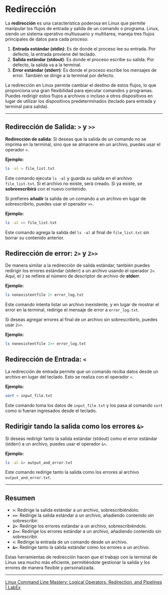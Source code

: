 # Redirección

La **redirección** es una característica poderosa en Linux que permite manipular los flujos de entrada y salida de un comando o programa. Linux, siendo un sistema operativo multiusuario y multitarea, maneja tres flujos principales de datos para cada proceso:

1. **Entrada estándar (stdin)**: Es de donde el proceso lee su entrada. Por defecto, la entrada proviene del teclado.
2. **Salida estándar (stdout)**: Es donde el proceso escribe su salida. Por defecto, la salida va a la terminal.
3. **Error estándar (stderr)**: Es donde el proceso escribe los mensajes de error. También se dirige a la terminal por defecto.

La redirección en Linux permite cambiar el destino de estos flujos, lo que proporciona una gran flexibilidad para ejecutar comandos y programas. Puedes redirigir estos flujos a archivos o incluso a otros dispositivos en lugar de utilizar los dispositivos predeterminados (teclado para entrada y terminal para salida).

---

## Redirección de Salida: `>` y `>>`

**Redirección de salida**: Si deseas que la salida de un comando no se imprima en la terminal, sino que se almacene en un archivo, puedes usar el operador `>`.

**Ejemplo:**

```bash
ls -al > file_list.txt
```

Este comando ejecuta `ls -al` y guarda su salida en el archivo `file_list.txt`. Si el archivo no existe, será creado. Si ya existe, se **sobreescribirá** con el nuevo contenido.

Si prefieres **añadir** la salida de un comando a un archivo en lugar de sobrescribirlo, puedes usar el operador `>>`.

**Ejemplo:**

```bash
ls -al >> file_list.txt
```

Este comando agrega la salida del `ls -al` al final de `file_list.txt` sin borrar su contenido anterior.

## Redirección de error: `2>` y `2>>`

De manera similar a la redirección de salida estándar, también puedes redirigir los errores estándar (stderr) a un archivo usando el operador `2>`. Aquí, el `2` se refiere al número de descriptor de archivo de **stderr**.

**Ejemplo:**

```bash
ls nonexistentfile 2> error_log.txt
```

Este comando intenta listar un archivo inexistente, y en lugar de mostrar el error en la terminal, redirige el mensaje de error a `error_log.txt`.

Si deseas agregar errores al final de un archivo sin sobrescribirlo, puedes usar `2>>`.

**Ejemplo:**

```bash
ls nonexistentfile 2>> error_log.txt
```

## Redirección de Entrada: `<`

La redirección de entrada permite que un comando reciba datos desde un archivo en lugar del teclado. Esto se realiza con el operador `<`.

**Ejemplo:**

```bash
sort < input_file.txt
```

Este comando toma los datos de `input_file.txt` y los pasa al comando `sort` como si fueran ingresados desde el teclado.

## Redirigir tando la salida como los errores `&>`

Si deseas redirigir tanto la salida estándar (stdout) como el error estándar (stderr) a un archivo, puedes usar el operador `&>`.

**Ejemplo:**

```bash
ls -al &> output_and_error.txt
```

Este comando redirige tanto la salida como los errores al archivo `output_and_error.txt`.

---

## Resumen

- **`>`**: Redirige la salida estándar a un archivo, sobrescribiéndolo.
- **`>>`**: Redirige la salida estándar a un archivo, añadiendo contenido sin sobrescribir.
- **`2>`**: Redirige los errores estándar a un archivo, sobrescribiéndolo.
- **`2>>`**: Redirige los errores estándar a un archivo, añadiendo contenido sin sobrescribir.
- **`<`**: Redirige la entrada de un comando desde un archivo.
- **`&>`**: Redirige tanto la salida estándar como los errores a un archivo.

Estas herramientas de redirección hacen que el trabajo con la terminal de Linux sea mucho más eficiente, permitiéndote gestionar la salida y los errores de manera flexible y personalizada.

---

[Linux Command Line Mastery: Logical Operators, Redirection, and Pipelines | LabEx](https://labex.io/tutorials/linux-logical-commands-and-redirection-387332)
